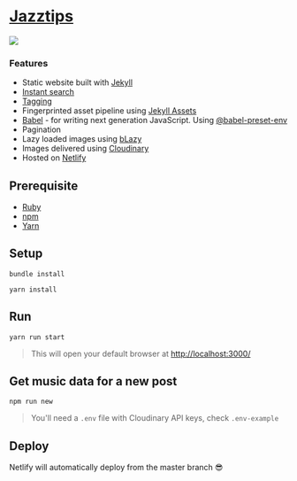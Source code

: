 # [Jazztips](https://jazztips.se/)

<a href="https://www.netlify.com">
  <img src="https://www.netlify.com/img/global/badges/netlify-color-bg.svg"/>
</a>

### Features

+ Static website built with [Jekyll](https://jekyllrb.com/)
+ [Instant search](https://jazztips.se/sok/)
+ [Tagging](https://jazztips.se/taggar/blade/)
+ Fingerprinted asset pipeline using [Jekyll Assets](https://envygeeks.io/docs/jekyll-assets)
+ [Babel](https://babeljs.io/) - for writing next generation JavaScript. Using [@babel-preset-env](https://github.com/babel/babel/tree/master/packages/babel-preset-env)
+ Pagination
+ Lazy loaded images using [bLazy](http://dinbror.dk/blog/blazy/)
+ Images delivered using [Cloudinary](https://cloudinary.com/)
+ Hosted on [Netlify](https://netlify.com)

## Prerequisite

+ [Ruby](https://www.ruby-lang.org/en/)
+ [npm](https://www.npmjs.com/)
+ [Yarn](https://yarnpkg.com/lang/en/)

## Setup

    bundle install

    yarn install

## Run

    yarn run start

> This will open your default browser at [http://localhost:3000/](http://localhost:3000)

## Get music data for a new post

    npm run new

> You'll need a `.env` file with Cloudinary API keys, check `.env-example`

## Deploy

Netlify will automatically deploy from the master branch 😎
